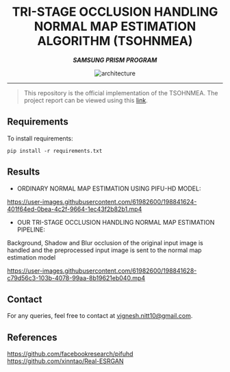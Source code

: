 <div align="center">

# TRI-STAGE OCCLUSION HANDLING NORMAL MAP ESTIMATION ALGORITHM (TSOHNMEA)

**_SAMSUNG PRISM PROGRAM_**

![architecture](https://user-images.githubusercontent.com/61982600/198841785-56d72a24-a215-488f-b208-017add1480dd.PNG)

</div>

---

> This repository is the official implementation of the TSOHNMEA. The project report can be viewed using this [link](https://drive.google.com/file/d/1FKWe7SpYEyDQn0eXGucMvCyW7rve7kDI/view?usp=share_link).

## Requirements

To install requirements:

```setup
pip install -r requirements.txt
```

## Results

* ORDINARY NORMAL MAP ESTIMATION USING PIFU-HD MODEL:

https://user-images.githubusercontent.com/61982600/198841624-401f64ed-0bea-4c2f-9664-1ec43f2b82b1.mp4

* OUR TRI-STAGE OCCLUSION HANDLING NORMAL MAP ESTIMATION PIPELINE:

Background, Shadow and Blur occlusion of the original input image is handled and the
preprocessed input image is sent to the normal map estimation model

https://user-images.githubusercontent.com/61982600/198841628-c79d56c3-103b-4078-99aa-8b19621eb040.mp4


## Contact
For any queries, feel free to contact at vignesh.nitt10@gmail.com.

## References

https://github.com/facebookresearch/pifuhd \
https://github.com/xinntao/Real-ESRGAN
